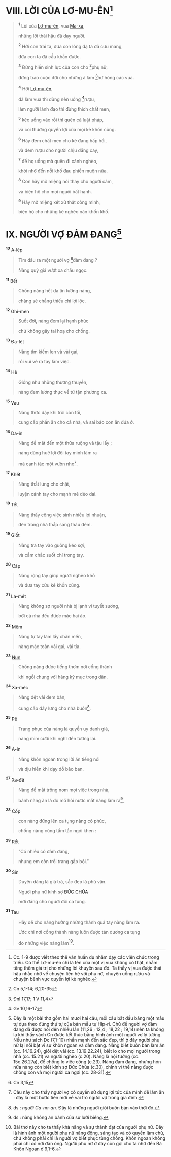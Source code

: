 # VIII. LỜI CỦA LƠ-MU-ÊN[^1-a1157111-b304-41f8-aa22-b593a7a02432]

> <sup><b>1</b></sup> Lời của [Lơ-mu-ên](), vua [Ma-xa](),
>
> những lời thái hậu đã dạy người.
>
> <sup><b>2</b></sup> Hỡi con trai ta, đứa con lòng dạ ta đã cưu mang,
>
> đứa con ta đã cầu khẩn được.
>
> <sup><b>3</b></sup> Đừng hiến sinh lực của con cho [^1@-a1157111-b304-41f8-aa22-b593a7a02432]phụ nữ,
>
> đừng trao cuộc đời cho những ả làm [^2@-a1157111-b304-41f8-aa22-b593a7a02432]hư hỏng các vua.
>
> <sup><b>4</b></sup> Hỡi [Lơ-mu-ên](),
>
> đã làm vua thì đừng nên uống [^3@-a1157111-b304-41f8-aa22-b593a7a02432]rượu,
>
> làm người lãnh đạo thì đừng thích chất men,
>
> <sup><b>5</b></sup> kẻo uống vào rồi thì quên cả luật pháp,
>
> và coi thường quyền lợi của mọi kẻ khốn cùng.
>
> <sup><b>6</b></sup> Hãy đem chất men cho kẻ đang hấp hối,
>
> và đem rượu cho người chịu đắng cay,
>
> <sup><b>7</b></sup> để họ uống mà quên đi cảnh nghèo,
>
> khỏi nhớ đến nỗi khổ đau phiền muộn nữa.
>
> <sup><b>8</b></sup> Con hãy mở miệng nói thay cho người câm,
>
> và biện hộ cho mọi người bất hạnh.
>
> <sup><b>9</b></sup> Hãy mở miệng xét xử thật công minh,
>
> biện hộ cho những kẻ nghèo nàn khốn khổ.

# IX. NGƯỜI VỢ ĐẢM ĐANG[^2-a1157111-b304-41f8-aa22-b593a7a02432]

<sup><b>10</b></sup> A-lép

> Tìm đâu ra một người vợ [^4@-a1157111-b304-41f8-aa22-b593a7a02432]đảm đang ?
>
> Nàng quý giá vượt xa châu ngọc.

<sup><b>11</b></sup> Bết

> Chồng nàng hết dạ tin tưởng nàng,
>
> chàng sẽ chẳng thiếu chi lợi lộc.

<sup><b>12</b></sup> Ghi-men

> Suốt đời, nàng đem lại hạnh phúc
>
> chứ không gây tai hoạ cho chồng.

<sup><b>13</b></sup> Đa-lét

> Nàng tìm kiếm len và vải gai,
>
> rồi vui vẻ ra tay làm việc.

<sup><b>14</b></sup> Hê

> Giống như những thương thuyền,
>
> nàng đem lương thực về từ tận phương xa.

<sup><b>15</b></sup> Vau

> Nàng thức dậy khi trời còn tối,
>
> cung cấp phần ăn cho cả nhà, và sai bảo con ăn đứa ở.

<sup><b>16</b></sup> Da-in

> Nàng để mắt đến một thửa ruộng và tậu lấy ;
>
> nàng dùng huê lợi đôi tay mình làm ra
>
> mà canh tác một vườn nho[^3-a1157111-b304-41f8-aa22-b593a7a02432].

<sup><b>17</b></sup> Khết

> Nàng thắt lưng cho chặt,
>
> luyện cánh tay cho mạnh mẽ dẻo dai.

<sup><b>18</b></sup> Tết

> Nàng thấy công việc sinh nhiều lợi nhuận,
>
> đèn trong nhà thắp sáng thâu đêm.

<sup><b>19</b></sup> Giốt

> Nàng tra tay vào guồng kéo sợi,
>
> và cầm chắc suốt chỉ trong tay.

<sup><b>20</b></sup> Cáp

> Nàng rộng tay giúp người nghèo khổ
>
> và đưa tay cứu kẻ khốn cùng.

<sup><b>21</b></sup> La-mét

> Nàng không sợ người nhà bị lạnh vì tuyết sương,
>
> bởi cả nhà đều được mặc hai áo.

<sup><b>22</b></sup> Mêm

> Nàng tự tay làm lấy chăn mền,
>
> nàng mặc toàn vải gai, vải tía.

<sup><b>23</b></sup> [Nun]()

> Chồng nàng được tiếng thơm nơi cổng thành
>
> khi ngồi chung với hàng kỳ mục trong dân.

<sup><b>24</b></sup> Xa-méc

> Nàng dệt vải đem bán,
>
> cung cấp dây lưng cho nhà buôn[^4-a1157111-b304-41f8-aa22-b593a7a02432].

<sup><b>25</b></sup> Pê

> Trang phục của nàng là quyền uy danh giá,
>
> nàng mỉm cười khi nghĩ đến tương lai.

<sup><b>26</b></sup> A-in

> Nàng khôn ngoan trong lời ăn tiếng nói
>
> và dịu hiền khi dạy dỗ bảo ban.

<sup><b>27</b></sup> Xa-đê

> Nàng để mắt trông nom mọi việc trong nhà,
>
> bánh nàng ăn là do mồ hôi nước mắt nàng làm ra[^5-a1157111-b304-41f8-aa22-b593a7a02432],

<sup><b>28</b></sup> Cốp

> con nàng đứng lên ca tụng nàng có phúc,
>
> chồng nàng cũng tấm tắc ngợi khen :

<sup><b>29</b></sup> Rết

> “Có nhiều cô đảm đang,
>
> nhưng em còn trổi trang gấp bội.”

<sup><b>30</b></sup> Sin

> Duyên dáng là giả trá, sắc đẹp là phù vân.
>
> Người phụ nữ kính sợ [ĐỨC CHÚA]()
>
> mới đáng cho người đời ca tụng.

<sup><b>31</b></sup> Tau

> Hãy để cho nàng hưởng những thành quả tay nàng làm ra.
>
> Ước chi nơi cổng thành nàng luôn được tán dương ca tụng
>
> do những việc nàng làm[^6-a1157111-b304-41f8-aa22-b593a7a02432].

[^1-a1157111-b304-41f8-aa22-b593a7a02432]: Cc. 1-9 được viết theo thể văn huấn dụ nhằm dạy các viên chức trong triều. Có thể Lơ-mu-ên chỉ là tên của một vị vua không có thật, nhằm tăng thêm giá trị cho những lời khuyên sau đó. Ta thấy vị vua được thái hậu nhắc nhở về chuyện liên hệ với phụ nữ, chuyện uống rượu và chuyện bênh vực quyền lợi kẻ nghèo.

[^2-a1157111-b304-41f8-aa22-b593a7a02432]: Đây là một bài thơ gồm hai mươi hai câu, mỗi câu bắt đầu bằng một mẫu tự dựa theo đúng thứ tự của bản mẫu tự Híp-ri. Chủ đề người vợ đảm đang đã được nói đến nhiều lần (11,26 ; 12,4 ; 18,22 ; 19,14) nên ta không lạ khi thấy sách Cn được kết thúc bằng hình ảnh một người vợ lý tưởng. Nếu như sách Dc (7,1-10) nhấn mạnh đến sắc đẹp, thì ở đây người phụ nữ lại nổi bật vì sự khôn ngoan và đảm đang. Nàng biết buôn bán làm ăn (cc. 14.16.24), giỏi dệt vải (cc. 13.19.22.24), biết lo cho mọi người trong nhà (cc. 15.21) và người nghèo (c.20). Nàng là nội tướng (cc. 15c.26.27a), để chồng lo việc công (c.23). Nàng đảm đang, nhưng hơn nữa nàng còn biết kính sợ Đức Chúa (c.30), chính vì thế nàng được chồng con và mọi người ca ngợi (cc. 28-31).

[^3-a1157111-b304-41f8-aa22-b593a7a02432]: Câu này cho thấy người vợ có quyền sử dụng lợi tức của mình để làm ăn : đây là một bước tiến mới về vai trò người vợ trong gia đình.

[^4-a1157111-b304-41f8-aa22-b593a7a02432]: ds : _người Ca-na-an_. Đây là những người giỏi buôn bán vào thời đó.

[^5-a1157111-b304-41f8-aa22-b593a7a02432]: ds : nàng không ăn bánh của sự lười biếng.

[^6-a1157111-b304-41f8-aa22-b593a7a02432]: Bài thơ này cho ta thấy khả năng và sự thành đạt của người phụ nữ. Đây là hình ảnh một người phụ nữ năng động, sáng tạo và có quyền làm chủ, chứ không phải chỉ là người vợ biết phục tùng chồng. Khôn ngoan không phải chỉ có nơi đàn ông. Người phụ nữ ở đây còn gợi cho ta nhớ đến Bà Khôn Ngoan ở 9,1-6.

[^1@-a1157111-b304-41f8-aa22-b593a7a02432]: Cn 5,1-14; 6,20-35

[^2@-a1157111-b304-41f8-aa22-b593a7a02432]: Đnl 17,17; 1 V 11,4

[^3@-a1157111-b304-41f8-aa22-b593a7a02432]: Gv 10,16-17

[^4@-a1157111-b304-41f8-aa22-b593a7a02432]: Cn 3,15
